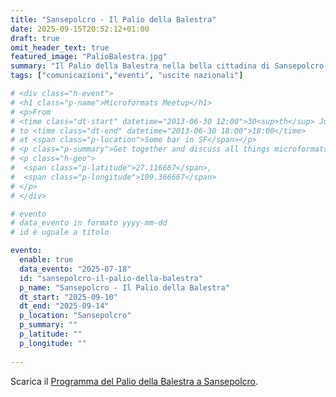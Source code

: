 ```yaml
---
title: "Sansepolcro - Il Palio della Balestra"
date: 2025-09-15T20:52:12+01:00
draft: true
omit_header_text: true
featured_image: "PalioBalestra.jpg"
summary: "Il Palio della Balestra nella bella cittadina di Sansepolcro..."
tags: ["comunicazioni","eventi", "uscite nazionali"]

# <div class="h-event">
# <h1 class="p-name">Microformats Meetup</h1>
# <p>From 
# <time class="dt-start" datetime="2013-06-30 12:00">30<sup>th</sup> June 2013, 12:00</time>
# to <time class="dt-end" datetime="2013-06-30 18:00">18:00</time>
# at <span class="p-location">Some bar in SF</span></p>
# <p class="p-summary">Get together and discuss all things microformats-related.</p>
# <p class="h-geo">
#  <span class="p-latitude">27.116667</span>,
#  <span class="p-longitude">109.366667</span>
# </p>
# </div>

# evento 
# data_evento in formato yyyy-mm-dd
# id è uguale a titolo

evento:
  enable: true
  data_evento: "2025-07-18"
  id: "sansepolcro-il-palio-della-balestra"
  p_name: "Sansepolcro - Il Palio della Balestra"
  dt_start: "2025-09-10"
  dt_end: "2025-09-14"
  p_location: "Sansepolcro"
  p_summary: ""
  p_latitude: ""
  p_longitude: ""
  
---
```





Scarica il [Programma del Palio della Balestra a Sansepolcro](ProgrammaPalioBalestra.pdf).